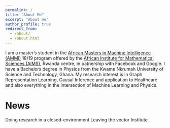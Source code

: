 ```yaml
---
permalink: /
title: "About Me"
excerpt: "About me"
author_profile: true
redirect_from: 
  - /about/
  - /about.html
---
```


I am a master’s student in the [African Masters in Machine Intelligence (AMMI)](www.aimsammi.org) 18/19 program offered by the [African Institute for Mathematical Sciences (AIMS)](https://www.nexteinstein.org/), Rwanda centre, in patnership with Facebook and Google. I have a Bachelors degree in Physics from the Kwame Nkrumah University of Science and Technology, Ghana. My research interest is in Graph Representation Learning, Causal Inference and application to Healthcare and also everything in the intersection of Machine Learning and Physics.

# News 
Doing research in a closed-environment
Leaving the vector Institute
